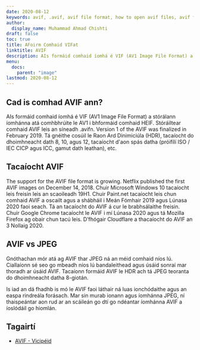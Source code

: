 ```yaml
---
date: 2020-08-12
keywords: avif, .avif, avif file format, how to open avif files, avif file extension, .avif file extension, .avif file format
author:
  display_name: Muhammad Ahmad Chishti
draft: false
toc: true
title: AFoirm Comhaid VIFat
linktitle: AVIF
description: AIs formáid comhaid íomhá é VIF (AV1 Image File Format) a stórálann íomhánna atá comhbhrúite le AV1 i bhformáid comhaid HEIF. Stóráiltear comhaid AVIF leis an síneadh .avifn.
menu:
  docs:
    parent: "image"
lastmod: 2020-08-12
---
```


## Cad is comhad AVIF ann? ##

AIs formáid comhaid íomhá é VIF (AV1 Image File Format) a stórálann íomhánna atá comhbhrúite le AV1 i bhformáid comhaid HEIF. Stóráiltear comhaid AVIF leis an síneadh .avifn. Version 1 of the AVIF was finalized in February 2019. Tá gnéithe cosúil le Raon Ard Dinimiciúla (HDR), tacaíocht do dhoimhneacht dath 8, 10, agus 12, tacaíocht d'aon spás datha (próifílí ISO / IEC CICP agus ICC, gamut dath leathan), etc.

## Tacaíocht AVIF ##

The support for the AVIF file format is growing. Netflix published the first AVIF images on December 14, 2018. Chuir Microsoft Windows 10 tacaíocht leis freisin leis an scaoileadh 19H1. Chuir Paint.net tacaíocht leis chun comhaid AVIF a oscailt agus a shábháil i Meán Fómhair 2019 agus Lúnasa 2020 faoi seach. Tá an tacaíocht do AVIF á cur le brabhsálaithe freisin. Chuir Google Chrome tacaíocht le AVIF i mí Lúnasa 2020 agus tá Mozilla Firefox ag obair chun tacú leis. D’fhógair Cloudflare a thacaíocht do AVIF an 3 Nollaig 2020.

## AVIF vs JPEG ##

Gnóthachan mór atá ag AVIF thar JPEG ná an méid comhaid níos lú. Ciallaíonn sé seo go mbeadh níos lú bandaleithead agus úsáid sonraí mar thoradh ar úsáid AVIF. Tacaíonn formáid AVIF le HDR ach tá JPEG teoranta do dhoimhneacht datha 8-giotán.

Is iad an dá fhadhb is mó le AVIF faoi láthair ná luas ionchódaithe agus an easpa rindreála forásach. Mar sin murab ionann agus íomhánna JPEG, ní thaispeántar aon rud ar an scáileán go dtí go ndéantar íomhánna AVIF a íoslódáil go hiomlán.

## Tagairtí ##

 * [AVIF - Vicipéid]( https://ga.wikipedia.org/wiki/AV1#AV1_Image_File_Format_(AVIF))

